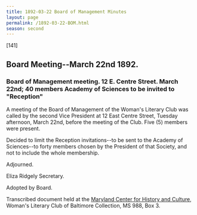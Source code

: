 ```yaml
---
title: 1892-03-22 Board of Management Minutes
layout: page
permalink: /1892-03-22-BOM.html
season: second
---
```


<style>
    #maincontent{
        font-size:1.4em;
    }
</style>
[141]

## Board Meeting--March 22nd 1892.

### Board of Management meeting. 12 E. Centre Street. March 22nd; 40 members Academy of Sciences to be invited to "Reception"

A meeting of the Board of Management of the Woman's Literary Club was called by the second Vice President at 12 East Centre Street, Tuesday afternoon, March 22nd, before the meeting of the Club. Five (5) members were present.

Decided to limit the Reception invitations--to be sent to the Academy of Sciences--to forty members chosen by the President of that Society, and not to include the whole membership.

Adjourned.

Eliza Ridgely
Secretary.

Adopted by Board.

Transcribed document held at the [Maryland Center for History and Culture](http://mdhs.org/), Woman's Literary Club of Baltimore Collection, MS 988, Box 3. 